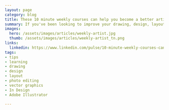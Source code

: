 ```yaml
---
layout: page
category: blog
title: These 10 minute weekly courses can help you become a better artist and designer
summary: If you've been looking to improve your drawing, design, layout and photo editing skills, but keep a busy schedule, then these weekly series can help. They release once a week and include short, actionable tips and techniques from world class authors.
images:
  hero: /assets/images/articles/weekly-artist.jpg
  thumb: /assets/images/articles/weekly-artist_tn.png
links:
  linkedin: https://www.linkedin.com/pulse/10-minute-weekly-courses-can-help-you-become-better-ray-villalobos
tags:
- tips
- learning
- drawing
- design
- layout
- photo editing
- vector graphics
- In Design
- Adobe Illustrator

---
```

